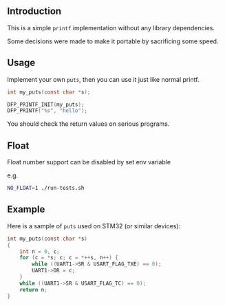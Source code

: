 ## Introduction

This is a simple `printf` implementation without any library dependencies.

Some decisions were made to make it portable by sacrificing some speed.


## Usage

Implement your own `puts`, then you can use it just like normal printf.

```c
int my_puts(const char *s);

DFP_PRINTF_INIT(my_puts);
DFP_PRINTF("%s", "hello");
```

You should check the return values on serious programs.

## Float

Float number support can be disabled by set env variable

e.g.
```sh
NO_FLOAT=1 ./run-tests.sh
```

## Example

Here is a sample of `puts` used on STM32 (or similar devices):

```c
int my_puts(const char *s)
{
	int n = 0, c;
	for (c = *s; c; c = *++s, n++) {
		while ((UART1->SR & USART_FLAG_TXE) == 0);
		UART1->DR = c;
	}
	while ((UART1->SR & USART_FLAG_TC) == 0);
	return n;
}
```
